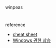 winpeas
#
reference 
- [cheat sheet](https://redtm.com/docs/privilege-escalation/2020-07-privilege-escalation/windows-privilege-escalation-cheatsheet-for-oscp/)
- [Windows 권한 상승](https://github.com/sagishahar/lpeworkshop)